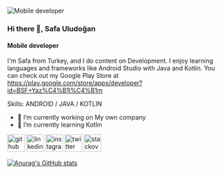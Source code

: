 ![Mobile developer](https://www.mindinventory.com/blog/wp-content/uploads/2016/10/mobile-app-development-1024x523.jpeg)

### Hi there 👋, Safa Uludoğan
#### Mobile developer
I'm Safa from Turkey, and I do content on Development. I enjoy learning languages and frameworks like Android Studio with Java and Kotlin. You can check out my Google Play Store at https://play.google.com/store/apps/developer?id=BSF+Yaz%C4%B1l%C4%B1m

Skills: ANDROID / JAVA / KOTLIN

- 🔭 I’m currently working on My own company 
- 🌱 I’m currently learning Kotlin 

[<img src='https://cdn.jsdelivr.net/npm/simple-icons@3.0.1/icons/github.svg' alt='github' height='40'>](https://github.com/safauludogan)  [<img src='https://cdn.jsdelivr.net/npm/simple-icons@3.0.1/icons/linkedin.svg' alt='linkedin' height='40'>](https://www.linkedin.com/in/safa-uludoğan-b06b6b116/)  [<img src='https://cdn.jsdelivr.net/npm/simple-icons@3.0.1/icons/instagram.svg' alt='instagram' height='40'>](https://www.instagram.com/safauludogan/)  [<img src='https://cdn.jsdelivr.net/npm/simple-icons@3.0.1/icons/twitter.svg' alt='twitter' height='40'>](https://twitter.com/suludogan1)  [<img src='https://cdn.jsdelivr.net/npm/simple-icons@3.0.1/icons/stackoverflow.svg' alt='stackoverflow' height='40'>](https://stackoverflow.com/users/13669147)  

[![Anurag's GitHub stats](https://github-readme-stats.vercel.app/api?username=safauludogan)](https://github.com/anuraghazra/github-readme-stats)
